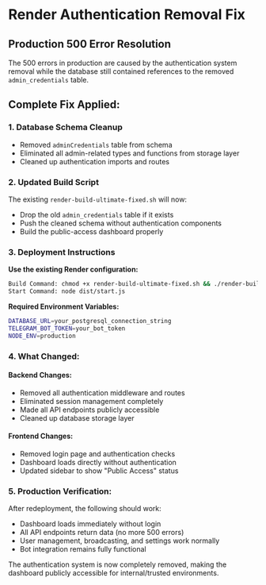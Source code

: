 # Render Authentication Removal Fix

## Production 500 Error Resolution

The 500 errors in production are caused by the authentication system removal while the database still contained references to the removed `admin_credentials` table.

## Complete Fix Applied:

### 1. Database Schema Cleanup
- Removed `adminCredentials` table from schema
- Eliminated all admin-related types and functions from storage layer
- Cleaned up authentication imports and routes

### 2. Updated Build Script
The existing `render-build-ultimate-fixed.sh` will now:
- Drop the old `admin_credentials` table if it exists
- Push the cleaned schema without authentication components
- Build the public-access dashboard properly

### 3. Deployment Instructions

**Use the existing Render configuration:**
```bash
Build Command: chmod +x render-build-ultimate-fixed.sh && ./render-build-ultimate-fixed.sh
Start Command: node dist/start.js
```

**Required Environment Variables:**
```bash
DATABASE_URL=your_postgresql_connection_string
TELEGRAM_BOT_TOKEN=your_bot_token
NODE_ENV=production
```

### 4. What Changed:

#### Backend Changes:
- Removed all authentication middleware and routes
- Eliminated session management completely
- Made all API endpoints publicly accessible
- Cleaned up database storage layer

#### Frontend Changes:
- Removed login page and authentication checks
- Dashboard loads directly without authentication
- Updated sidebar to show "Public Access" status

### 5. Production Verification:

After redeployment, the following should work:
- Dashboard loads immediately without login
- All API endpoints return data (no more 500 errors)
- User management, broadcasting, and settings work normally
- Bot integration remains fully functional

The authentication system is now completely removed, making the dashboard publicly accessible for internal/trusted environments.